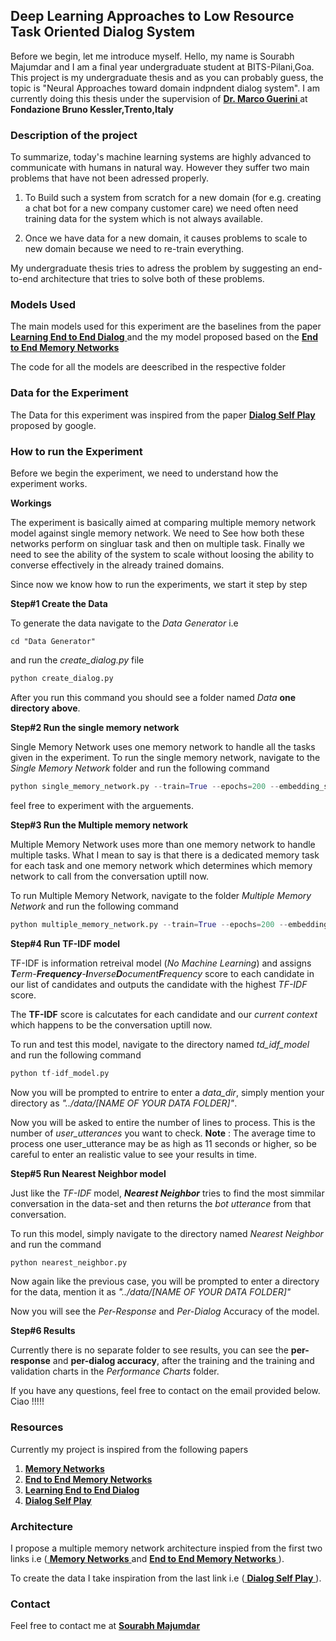 ## Deep Learning Approaches to Low Resource Task Oriented Dialog System

Before we begin, let me introduce myself. 
Hello, my name is Sourabh Majumdar and I am a final year undergraduate student at BITS-Pilani,Goa.
This project is my undergraduate thesis and as you can probably guess, the topic is "Neural Approaches toward domain indpndent dialog system".
I am currently doing this thesis under the supervision of [ **Dr. Marco Guerini** ](<mailto:guerini@fbk.eu>) at **Fondazione Bruno Kessler,Trento,Italy**

### Description of the project

To summarize, today's machine learning systems are highly advanced to communicate with humans in natural way. However they suffer two main problems that have not been adressed properly.

1. To Build such a system from scratch for a new domain (for e.g. creating a chat bot for a new company customer care) we need often need training data for the system which is not always available.

2. Once we have data for a new domain, it causes problems to scale to new domain because we need to re-train everything.

My undergraduate thesis tries to adress the problem by suggesting an end-to-end architecture that tries to solve both of these problems.


### Models Used 

The main models used for this experiment are the baselines from the paper [ **Learning End to End Dialog** ](<https://arxiv.org/abs/1605.07683>) and the my model proposed based on the [ **End to End Memory Networks** ](<https://arxiv.org/abs/1503.08895>)

The code for all the models are deescribed in the respective folder

### Data for the Experiment

The Data for this experiment was inspired from the paper [ **Dialog Self Play** ](<https://arxiv.org/abs/1801.04871>) proposed by google.

### How to run the Experiment

Before we begin the experiment, we need to understand how the experiment works.

**Workings**

The experiment is basically aimed at comparing multiple memory network model against single memory network.
We need to See how both these networks perform on singluar task and then on multiple task.
Finally we need to see the ability of the system to scale without loosing the ability to converse effectively in the already trained domains.

Since now we know how to run the experiments, we start it step by step

**Step#1 Create the Data**

To generate the data navigate to the *Data Generator* i.e

```
cd "Data Generator"
```
and run the *create_dialog.py* file

```python
python create_dialog.py
```

After you run this command you should see a folder named *Data* **one directory above**.

**Step#2 Run the single memory network**

Single Memory Network uses one memory network to handle all the tasks given in the experiment. 
To run the single memory network, navigate to the *Single Memory Network* folder and run the following command

```python
python single_memory_network.py --train=True --epochs=200 --embedding_size=20
```
feel free to experiment with the arguements.

**Step#3 Run the Multiple memory network**

Multiple Memory Network uses more than one memory network to handle multiple tasks.
What I mean to say is that there is a dedicated memory task for each task and one memory network which determines which memory network to call from the conversation uptill now.

To run Multiple Memory Network, navigate to the folder *Multiple Memory Network* and run the following command
```python
python multiple_memory_network.py --train=True --epochs=200 --embedding_size=20
```

**Step#4 Run TF-IDF model**

TF-IDF is information retreival model (*No Machine Learning*) and assigns _**T**erm-**Frequency**-**I**nverse**D**ocument**F**requency_ score to each candidate in our list of candidates and outputs the candidate with the highest *TF-IDF* score.

The **TF-IDF** score is calcutates for each candidate and our *current context* which happens to be the conversation uptill now.

To run and test this model, navigate to the directory named *td_idf_model* and run the following command
```python
python tf-idf_model.py
```

Now you will be prompted to entrire to enter a *data_dir*, simply mention your directory as *"../data/[NAME OF YOUR DATA FOLDER]"*.

Now you will be asked to entire the number of lines to process. This is the number of *user_utterances* you want to check.
**Note** : The average time to process one user_utterance may be as high as 11 seconds or higher, so be careful to enter an realistic value to see your results in time.


**Step#5 Run Nearest Neighbor model**

Just like the *TF-IDF* model, ***Nearest Neighbor*** tries to find the most simmilar conversation in the data-set and then returns the *bot utterance* from that conversation.

To run this model, simply navigate to the directory named *Nearest Neighbor* and run the command
```python
python nearest_neighbor.py
```
Now again like the previous case, you will be prompted to enter a directory for the data, mention it as *"../data/[NAME OF YOUR DATA FOLDER]"*

Now you will see the *Per-Response* and *Per-Dialog* Accuracy of the model.

**Step#6 Results**

Currently there is no separate folder to see results, you can see the **per-response** and **per-dialog accuracy**, after the training and the training and validation charts in the *Performance Charts* folder. 


If you have any questions, feel free to contact on the email provided below.
Ciao !!!!!

### Resources

Currently my project is inspired from the following papers

1. [ **Memory Networks** ](<https://arxiv.org/abs/1410.3916>)
2. [ **End to End Memory Networks** ](<https://arxiv.org/abs/1503.08895>)
3. [ **Learning End to End Dialog** ](<https://arxiv.org/abs/1605.07683>)
4. [ **Dialog Self Play** ](<https://arxiv.org/abs/1801.04871>)

### Architecture

I propose a multiple memory network architecture inspied from the first two links i.e ([ **Memory Networks** ](<https://arxiv.org/abs/1410.3916>) and [ **End to End Memory Networks** ](<https://arxiv.org/abs/1503.08895>)).

To create the data I take inspiration from the last link i.e ([ **Dialog Self Play** ](<https://arxiv.org/abs/1801.04871>)).



### Contact

Feel free to contact me at [ **Sourabh Majumdar** ](<mailto:msourabh970320@gmail.com>)
